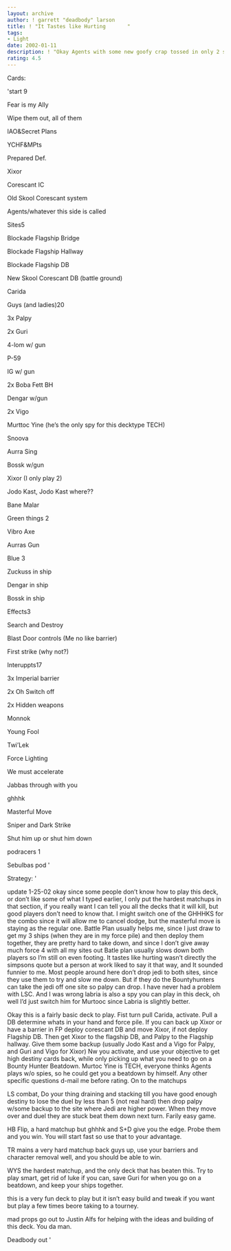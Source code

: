 ```yaml
---
layout: archive
author: ! garrett "deadbody" larson
title: ! "It Tastes like Hurting       "
tags:
- Light
date: 2002-01-11
description: ! "Okay Agents with some new goofy crap tossed in only 2 sanctioned losses in 3 tournaments."
rating: 4.5
---
```

Cards: 

'start 9

Fear is my Ally

Wipe them out, all of them

IAO&Secret Plans

YCHF&MPts

Prepared Def.

Xixor

Corescant IC

Old Skool Corescant system

Agents/whatever this side is called


Sites5

Blockade Flagship Bridge

Blockade Flagship Hallway

Blockade Flagship DB

New Skool Corescant DB (battle ground)

Carida


Guys (and ladies)20

3x Palpy

2x Guri

4-lom w/ gun

P-59 

IG w/ gun

2x Boba Fett BH

Dengar w/gun

2x Vigo

Murttoc Yine (he’s the only spy for this decktype TECH)

Snoova

Aurra Sing

Bossk w/gun

Xixor (I only play 2)

Jodo Kast, Jodo Kast where??

Bane Malar


Green things 2

Vibro Axe

Aurras Gun


Blue 3

Zuckuss in ship

Dengar in ship

Bossk in ship


Effects3

Search and Destroy

Blast Door controls (Me no like barrier)

First strike (why not?)


Interuppts17

3x Imperial barrier

2x Oh Switch off

2x Hidden weapons

Monnok

Young Fool

Twi’Lek

Force Lighting

We must accelerate

Jabbas through with you

ghhhk

Masterful Move

Sniper and Dark Strike

Shut him up or shut him down



podracers 1

Sebulbas pod '

Strategy: '

update 1-25-02 okay since some people don’t know how to play this deck, or don’t like some of what I typed earlier, I only put the hardest matchups in that section, if you really want I can tell you all the decks that it will kill, but good players don’t need to know that.  I might switch one of the GHHHKS for the combo since it will allow me to cancel dodge, but the masterful move is staying as the regular one.  Battle Plan usually helps me, since I just draw to get my 3 ships (when they are in my force pile) and then deploy them together, they are pretty hard to take down, and since I don’t give away much force 4 with all my sites out Batle plan usually slows down both players so I’m still on even footing. It tastes like hurting wasn’t directly the simpsons quote but a person at work liked to say it that way, and It sounded funnier to me.  Most people around here don’t drop jedi to both sites, since they use them to try and slow me down.  But if they do the Bountyhunters can take the jedi off one site so palpy can drop.  I have never had a problem with LSC.  And I was wrong labria is also a spy you can play in this deck, oh well I’d just switch him for Murtooc since Labria is slightly better.  










Okay this is a fairly basic deck to play.  Fist turn pull Carida, activate.  Pull a DB determine whats in your hand and force pile.  If you can back up Xixor or have a barrier in FP deploy corescant DB and move Xixor, if not deploy Flagship DB.  Then get Xixor to the flagship DB, and Palpy to the Flagship hallway.  Give them some backup (usually Jodo Kast and a Vigo for Palpy, and Guri and Vigo for Xixor)  Nw you activate, and use your objective to get high destiny cards back, while only picking up what you need to go on a Bounty Hunter Beatdown.  Murtoc Yine is TECH, everyone thinks Agents plays w/o spies, so he could get you a beatdown by himself.  Any other specific questions d-mail me before rating. On to the matchups


LS combat, Do your thing draining and stacking till you have good enough destiny to lose the duel by less than 5 (not real hard) then drop palpy w/some backup to the site where Jedi are higher power.  When they move over and duel they are stuck beat them down next turn.  Farily easy game.


HB Flip, a hard matchup but ghhhk and S+D give you the edge.  Probe them and you win.  You will start fast so use that to your advantage.


TR mains a very hard matchup back guys up, use your barriers and character removal well, and you should be able to win.


WYS the hardest matchup, and the only deck that has beaten this.  Try to play smart, get rid of luke if you can, save Guri for when you go on a beatdown, and keep your ships together.


this is a very fun deck to play but it isn’t easy build and tweak if you want but play a few times beore taking to a tourney.


mad props go out to Justin Alfs for helping with the ideas and building of this deck.  You da man.



Deadbody out   '